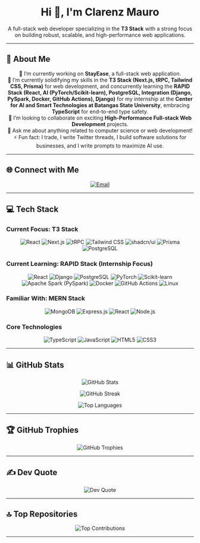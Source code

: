 <h1 align="center">Hi 👋, I'm Clarenz Mauro</h1>
<p align="center">
  A full-stack web developer specializing in the <b>T3 Stack</b> with a strong focus on building robust, scalable, and high-performance web applications.
</p>

---

## 🚀 About Me

<p align="center">
  🔭 I’m currently working on <b>StayEase</b>, a full-stack web application.
  <br>
  🌱 I’m currently solidifying my skills in the <b>T3 Stack (Next.js, tRPC, Tailwind CSS, Prisma)</b> for web development, and concurrently learning the <b>RAPID Stack (React, AI (PyTorch/Scikit-learn), PostgreSQL, Integration (Django, PySpark, Docker, GitHub Actions), Django)</b> for my internship at the <b>Center for AI and Smart Technologies at Batangas State University</b>, embracing <b>TypeScript</b> for end-to-end type safety.
  <br>
  👯 I’m looking to collaborate on exciting <b>High-Performance Full-stack Web Development</b> projects.
  <br>
  💬 Ask me about anything related to computer science or web development!
  <br>
  ⚡ Fun fact: I trade, I write Twitter threads, I build software solutions for businesses, and I write prompts to maximize AI use.
</p>

---

## 🌐 Connect with Me

<p align="center">
  <a href="mailto:m27oflegend@gmail.com">
    <img src="https://img.shields.io/badge/Gmail-D14836?style=for-the-badge&logo=gmail&logoColor=white" alt="Email" />
  </a>
</p>

---

## 💻 Tech Stack

### Current Focus: T3 Stack

<p align="center">
  <img src="https://img.shields.io/badge/React-61DAFB?style=for-the-badge&logo=react&logoColor=black" alt="React"/>
  <img src="https://img.shields.io/badge/Next.js-000000?style=for-the-badge&logo=next.js&logoColor=white" alt="Next.js"/>
  <img src="https://img.shields.io/badge/tRPC-2596be?style=for-the-badge&logo=trpc&logoColor=white" alt="tRPC"/>
  <img src="https://img.shields.io/badge/Tailwind_CSS-06B6D4?style=for-the-badge&logo=tailwindcss&logoColor=white" alt="Tailwind CSS"/>
  <img src="https://img.shields.io/badge/shadcn%2Fui-000000?style=for-the-badge&logo=shadcn%2Fui&logoColor=white" alt="shadcn/ui"/>
  <img src="https://img.shields.io/badge/Prisma-2D3748?style=for-the-badge&logo=prisma&logoColor=white" alt="Prisma"/>
  <img src="https://img.shields.io/badge/PostgreSQL-316192?style=for-the-badge&logo=postgresql&logoColor=white" alt="PostgreSQL"/>
</p>

### Current Learning: RAPID Stack (Internship Focus)

<p align="center">
  <!-- Frontend -->
  <img src="https://img.shields.io/badge/React-61DAFB?style=for-the-badge&logo=react&logoColor=black" alt="React"/>
  <!-- Backend -->
  <img src="https://img.shields.io/badge/Django-092E20?style=for-the-badge&logo=django&logoColor=white" alt="Django"/>
  <!-- Database -->
  <img src="https://img.shields.io/badge/PostgreSQL-316192?style=for-the-badge&logo=postgresql&logoColor=white" alt="PostgreSQL"/>
  <!-- AI/ML -->
  <img src="https://img.shields.io/badge/PyTorch-EE4C2C?style=for-the-badge&logo=pytorch&logoColor=white" alt="PyTorch"/>
  <img src="https://img.shields.io/badge/Scikit--learn-F7931E?style=for-the-badge&logo=scikit-learn&logoColor=white" alt="Scikit-learn"/>
  <!-- Data Pipeline -->
  <img src="https://img.shields.io/badge/Apache%20Spark-E25A1C?style=for-the-badge&logo=apachespark&logoColor=white" alt="Apache Spark (PySpark)"/>
  <!-- DevOps/Integration -->
  <img src="https://img.shields.io/badge/Docker-2496ED?style=for-the-badge&logo=docker&logoColor=white" alt="Docker"/>
  <img src="https://img.shields.io/badge/GitHub%20Actions-2088FF?style=for-the-badge&logo=githubactions&logoColor=white" alt="GitHub Actions"/>
  <img src="https://img.shields.io/badge/Linux-FCC624?style=for-the-badge&logo=linux&logoColor=black" alt="Linux"/>
</p>

### Familiar With: MERN Stack

<p align="center">
  <img src="https://img.shields.io/badge/MongoDB-47A248?style=for-the-badge&logo=mongodb&logoColor=white" alt="MongoDB"/>
  <img src="https://img.shields.io/badge/Express.js-000000?style=for-the-badge&logo=express&logoColor=white" alt="Express.js"/>
  <img src="https://img.shields.io/badge/React-61DAFB?style=for-the-badge&logo=react&logoColor=black" alt="React"/>
  <img src="https://img.shields.io/badge/Node.js-339933?style=for-the-badge&logo=node.js&logoColor=white" alt="Node.js"/>
</p>

### Core Technologies

<p align="center">
  <img src="https://img.shields.io/badge/TypeScript-3178C6?style=for-the-badge&logo=typescript&logoColor=white" alt="TypeScript"/>
  <img src="https://img.shields.io/badge/JavaScript-F7DF1E?style=for-the-badge&logo=javascript&logoColor=black" alt="JavaScript"/>
  <img src="https://img.shields.io/badge/HTML5-E34F26?style=for-the-badge&logo=html5&logoColor=white" alt="HTML5"/>
  <img src="https://img.shields.io/badge/CSS3-1572B6?style=for-the-badge&logo=css3&logoColor=white" alt="CSS3"/>
</p>

---

## 📊 GitHub Stats

<p align="center">
  <img src="https://github-readme-stats.vercel.app/api?username=clarenzmauro&theme=github_dark&show_icons=true&hide_border=false" alt="GitHub Stats"/>
</p>

<p align="center">
  <img src="https://streak-stats.demolab.com?user=clarenzmauro&theme=highcontrast" alt="GitHub Streak"/>
</p>

<p align="center">
  <img src="https://github-readme-stats.vercel.app/api/top-langs/?username=clarenzmauro&layout=compact&theme=github_dark&hide_border=false" alt="Top Languages"/>
</p>

---

## 🏆 GitHub Trophies

<p align="center">
  <img src="https://github-profile-trophy.vercel.app/?username=clarenzmauro&theme=radical&no-frame=false&no-bg=true&margin-w=10" alt="GitHub Trophies"/>
</p>

---

## ✍️ Dev Quote

<p align="center">
  <img src="https://quotes-github-readme.vercel.app/api?type=vertical&theme=radical&border=true&quote=build%20fast%2C%20iterate%20faster" alt="Dev Quote"/>
</p>

---

## 🔝 Top Repositories

<p align="center">
  <img src="https://github-contributor-stats.vercel.app/api?username=clarenzmauro&limit=5&theme=dark&combine_all_yearly_contributions=true" alt="Top Contributions"/>
</p>

---
